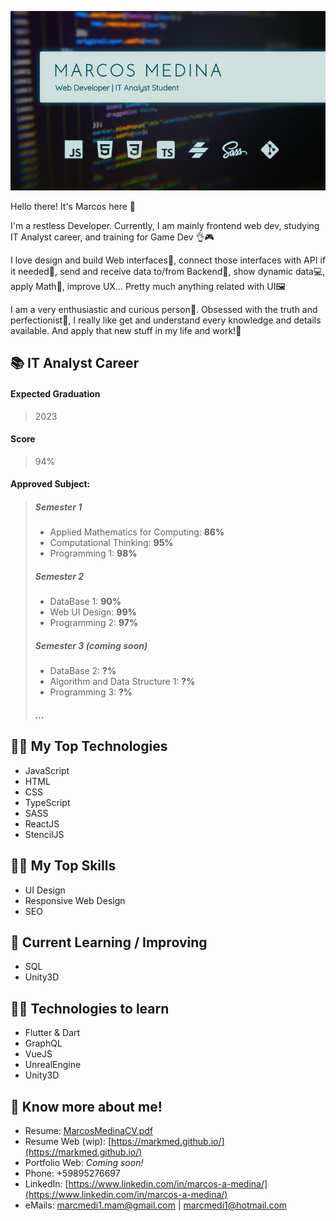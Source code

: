 ![markmed](https://raw.githubusercontent.com/MarkMed/MarkMed/main/heroImg.png)

Hello there! It's Marcos here 👋

I'm a restless Developer. Currently, I am mainly frontend web dev, studying IT Analyst career, and training for Game Dev 👌🎮

I love design and build Web interfaces🎨, connect those interfaces
with API if it needed🔌, send and receive data to/from Backend🔁, show
dynamic data💻, apply Math🧮, improve UX... Pretty much anything
related with UI🖼

I am a very enthusiastic and curious person👀. Obsessed with the truth
and perfectionist🌟, I really like get and understand every knowledge
and details available. And apply that new stuff in my life and work!💪

## 📚 IT Analyst Career
#### Expected Graduation
> 2023
#### Score
> 94%
#### Approved Subject:
> ##### Semester 1
> - Applied Mathematics for Computing: **86%**
> - Computational Thinking: **95%**
> - Programming 1: **98%**
> ##### Semester 2
> - DataBase 1: **90%**
> - Web UI Design: **99%**
> - Programming 2: **97%**
> ##### Semester 3 _(coming soon)_
> - DataBase 2: **?%**
> - Algorithm and Data Structure 1: **?%**
> - Programming 3: **?%**
> ##### ...

## 👨‍💻 My Top Technologies 
- JavaScript
- HTML
- CSS
- TypeScript
- SASS
- ReactJS
- StencilJS

## 🤸‍♀️ My Top Skills 
- UI Design
- Responsive Web Design
- SEO

## 📖 Current Learning / Improving
- SQL
- Unity3D

## 👨‍🎓 Technologies to learn
- Flutter & Dart
- GraphQL
- VueJS
- UnrealEngine
- Unity3D

## 🙌 Know more about me!
- Resume: [MarcosMedinaCV.pdf](https://github.com/MarkMed/MarkMed/raw/main/MarcosMedinaCV.pdf)
- Resume Web (wip): [https://markmed.github.io/](https://markmed.github.io/)
- Portfolio Web: _Coming soon!_
- Phone: +59895276697
- LinkedIn: [https://www.linkedin.com/in/marcos-a-medina/](https://www.linkedin.com/in/marcos-a-medina/)
- eMails: [marcmedi1.mam@gmail.com](mailto:marcmedi1.mam@gmail.com) | [marcmedi1@hotmail.com](mailto:marcmedi1@hotmail.com)

<!--
**MarkMed/MarkMed** is a ✨ _special_ ✨ repository because its `README.md` (this file) appears on your GitHub profile.

Here are some ideas to get you started:

- 🔭 I’m currently working on ...
- 🌱 I’m currently learning ...
- 👯 I’m looking to collaborate on ...
- 🤔 I’m looking for help with ...
- 💬 Ask me about ...
- 📫 How to reach me: ...
- 😄 Pronouns: ...
- ⚡ Fun fact: ...
-->
